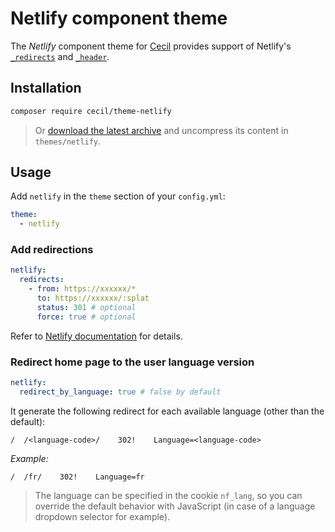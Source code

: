 # Netlify component theme

The _Netlify_ component theme for [Cecil](https://cecil.app) provides support of Netlify's [`_redirects`](https://docs.netlify.com/routing/redirects/) and [`_header`](https://docs.netlify.com/routing/headers/).

## Installation

```bash
composer require cecil/theme-netlify
```

> Or [download the latest archive](https://github.com/Cecilapp/theme-netlify/releases/latest/) and uncompress its content in `themes/netlify`.

## Usage

Add `netlify` in the `theme` section of your `config.yml`:

```yaml
theme:
  - netlify
```

### Add redirections

```yaml
netlify:
  redirects:
    - from: https://xxxxxx/*
      to: https://xxxxxx/:splat
      status: 301 # optional
      force: true # optional
```

Refer to [Netlify documentation](https://docs.netlify.com/routing/redirects/redirect-options/) for details.

### Redirect home page to the user language version

```yaml
netlify:
  redirect_by_language: true # false by default
```

It generate the following redirect for each available language (other than the default):

```
/  /<language-code>/    302!    Language=<language-code>
```

_Example:_

```
/  /fr/    302!    Language=fr
```

> The language can be specified in the cookie `nf_lang`, so you can override the default behavior with JavaScript (in case of a language dropdown selector for example).
